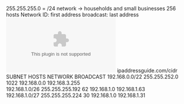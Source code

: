 
255.255.255.0 = /24 network -> households and small businesses
256 hosts
Network ID: first address
broadcast: last address
![2. Source Material/Career/Images/7.2 Subnet-Guide.xlsx](../../../7.%20Images/7.2%20Subnet-Guide%201.xlsx)
ipaddressguide.com/cidr
			SUBNET     HOSTS    NETWORK    BROADCAST
192.168.0.0/22 255.255.252.0      1022         192.168.0.0         192.168.3.255          
192.168.1.0/26 255.255.255.192   62            192.168.1.0         192.168.1.63      
192.168.1.0/27 255.255.255.224   30            192.168.1.0         192.168.1.31